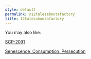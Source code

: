 ```yaml
---
style: default
permalink: X12talesaboutafactory
title: 12talesaboutafactory
---
```

You may also like:

[SCP-2091](http://scp-wiki.net/scp-2091)

[Senescence, Consumption, Persecution](http://scp-wiki.net/senescence-consumption-persecution)
